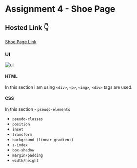 # Assignment 4 - Shoe Page

## Hosted Link 👇

[Shoe Page Link](https://ugamraj.github.io/CSS-Assignment/Assignment%204%20-%20Shoe%20Page/)

### UI

![ui](https://github.com/UgamRaj/CSS-Assignment/assets/124122714/8b1fdec4-0a47-4ea3-b0c5-19de1a70bdf0)

#### HTML

In this section i am using `<div>`, `<p>`, `<img>`, `<div>` tags are used.

#### CSS

In this section - `pseudo-elements`
- `pseudo-classes`
- `position`
- `inset`
- `transform`
- `background (linear gradient)`
- `z-index`
- `box-shadow`
- `margin/padding`
- `width/height`
